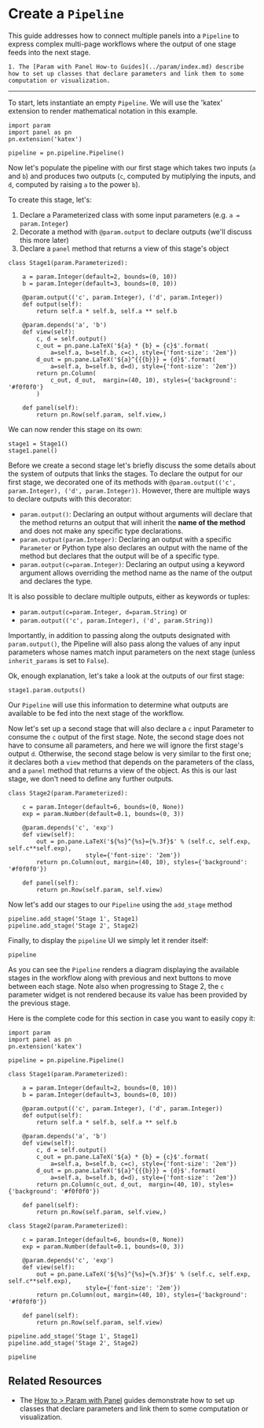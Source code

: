 # Create a `Pipeline`

This guide addresses how to connect multiple panels into a `Pipeline` to express complex multi-page workflows where the output of one stage feeds into the next stage.

```{admonition} Prerequisites
1. The [Param with Panel How-to Guides](../param/index.md) describe how to set up classes that declare parameters and link them to some computation or visualization.
```

---

To start, lets instantiate an empty `Pipeline`. We will use the 'katex' extension to render mathematical notation in this example.

```{pyodide}
import param
import panel as pn
pn.extension('katex')

pipeline = pn.pipeline.Pipeline()
```

Now let's populate the pipeline with our first stage which takes two inputs (`a` and `b`) and produces two outputs (`c`, computed by mutiplying the inputs, and `d`, computed by raising `a` to the power `b`).

To create this stage, let's:

1. Declare a Parameterized class with some input parameters (e.g. `a = param.Integer`)
2. Decorate a method with `@param.output` to declare outputs (we'll discuss this more later)
3. Declare a `panel` method that returns a view of this stage's object

```{pyodide}
class Stage1(param.Parameterized):

    a = param.Integer(default=2, bounds=(0, 10))
    b = param.Integer(default=3, bounds=(0, 10))

    @param.output(('c', param.Integer), ('d', param.Integer))
    def output(self):
        return self.a * self.b, self.a ** self.b

    @param.depends('a', 'b')
    def view(self):
        c, d = self.output()
        c_out = pn.pane.LaTeX('${a} * {b} = {c}$'.format(
            a=self.a, b=self.b, c=c), style={'font-size': '2em'})
        d_out = pn.pane.LaTeX('${a}^{{{b}}} = {d}$'.format(
            a=self.a, b=self.b, d=d), style={'font-size': '2em'})
        return pn.Column(
		    c_out, d_out,  margin=(40, 10), styles={'background': '#f0f0f0'}
		)

    def panel(self):
        return pn.Row(self.param, self.view,)
```

We can now render this stage on its own:

```{pyodide}
stage1 = Stage1()
stage1.panel()
```

Before we create a second stage let's briefly discuss the some details about the system of outputs that links the stages. To declare the output for our first stage, we decorated one of its methods with `@param.output(('c', param.Integer), ('d', param.Integer))`. However, there are multiple ways to declare outputs with this decorator:

* `param.output()`: Declaring an output without arguments will declare that the method returns an output that will inherit the **name of the method** and does not make any specific type declarations.
* `param.output(param.Integer)`: Declaring an output with a specific `Parameter` or Python type also declares an output with the name of the method but declares that the output will be of a specific type.
* `param.output(c=param.Integer)`: Declaring an output using a keyword argument allows overriding the method name as the name of the output and declares the type.

It is also possible to declare multiple outputs, either as keywords or tuples:

* `param.output(c=param.Integer, d=param.String)` or
* `param.output(('c', param.Integer), ('d', param.String))`

Importantly, in addition to passing along the outputs designated with `param.output()`, the Pipeline will also pass along the values of any input parameters whose names match input parameters on the next stage (unless `inherit_params` is set to `False`).

Ok, enough explanation, let's take a look at the outputs of our first stage:

```{pyodide}
stage1.param.outputs()
```

Our `Pipeline` will use this information to determine what outputs are available to be fed into the next stage of the workflow.

Now let's set up a second stage that will also declare a `c` input Parameter to consume the `c` output of the first stage. Note, the second stage does not have to consume all parameters, and here we will ignore the first stage's output `d`. Otherwise, the second stage below is very similar to the first one; it declares both a ``view`` method that depends on the parameters of the class, and a ``panel`` method that returns a view of the object. As this is our last stage, we don't need to define any further outputs.

```{pyodide}
class Stage2(param.Parameterized):

    c = param.Integer(default=6, bounds=(0, None))
    exp = param.Number(default=0.1, bounds=(0, 3))

    @param.depends('c', 'exp')
    def view(self):
        out = pn.pane.LaTeX('${%s}^{%s}={%.3f}$' % (self.c, self.exp, self.c**self.exp),
                      style={'font-size': '2em'})
        return pn.Column(out, margin=(40, 10), styles={'background': '#f0f0f0'})

    def panel(self):
        return pn.Row(self.param, self.view)
```

Now let's add our stages to our `Pipeline` using the `add_stage` method

```{pyodide}
pipeline.add_stage('Stage 1', Stage1)
pipeline.add_stage('Stage 2', Stage2)
```

Finally, to display the `pipeline` UI we simply let it render itself:

```{pyodide}
pipeline
```

As you can see the ``Pipeline`` renders a diagram displaying the available stages in the workflow along with previous and next buttons to move between each stage. Note also when progressing to Stage 2, the `c` parameter widget is not rendered because its value has been provided by the previous stage.

Here is the complete code for this section in case you want to easily copy it:

```{pyodide}
import param
import panel as pn
pn.extension('katex')

pipeline = pn.pipeline.Pipeline()

class Stage1(param.Parameterized):

    a = param.Integer(default=2, bounds=(0, 10))
    b = param.Integer(default=3, bounds=(0, 10))

    @param.output(('c', param.Integer), ('d', param.Integer))
    def output(self):
        return self.a * self.b, self.a ** self.b

    @param.depends('a', 'b')
    def view(self):
        c, d = self.output()
        c_out = pn.pane.LaTeX('${a} * {b} = {c}$'.format(
            a=self.a, b=self.b, c=c), style={'font-size': '2em'})
        d_out = pn.pane.LaTeX('${a}^{{{b}}} = {d}$'.format(
            a=self.a, b=self.b, d=d), style={'font-size': '2em'})
        return pn.Column(c_out, d_out,  margin=(40, 10), styles={'background': '#f0f0f0'})

    def panel(self):
        return pn.Row(self.param, self.view,)

class Stage2(param.Parameterized):

    c = param.Integer(default=6, bounds=(0, None))
    exp = param.Number(default=0.1, bounds=(0, 3))

    @param.depends('c', 'exp')
    def view(self):
        out = pn.pane.LaTeX('${%s}^{%s}={%.3f}$' % (self.c, self.exp, self.c**self.exp),
                      style={'font-size': '2em'})
        return pn.Column(out, margin=(40, 10), styles={'background': '#f0f0f0'})

    def panel(self):
        return pn.Row(self.param, self.view)

pipeline.add_stage('Stage 1', Stage1)
pipeline.add_stage('Stage 2', Stage2)

pipeline
```

## Related Resources

- The [How to > Param with Panel](../param/index.md) guides demonstrate how to set up classes that declare parameters and link them to some computation or visualization.

